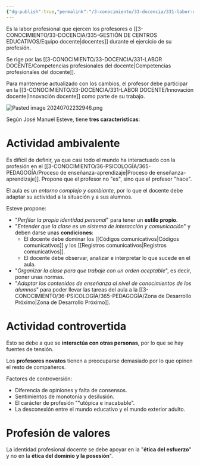 ```yaml
---
{"dg-publish":true,"permalink":"/3-conocimiento/33-docencia/331-labor-docente/profesion-docente/"}
---
```


Es la labor profesional que ejercen los profesores o [[3-CONOCIMIENTO/33-DOCENCIA/335-GESTIÓN DE CENTROS EDUCATIVOS/Equipo docente\|docentes]] durante el ejercicio de su profesión.

Se rige por las [[3-CONOCIMIENTO/33-DOCENCIA/331-LABOR DOCENTE/Competencias profesionales del docente\|Competencias profesionales del docente]].

Para mantenerse actualizado con los cambios, el profesor debe participar en la [[3-CONOCIMIENTO/33-DOCENCIA/331-LABOR DOCENTE/Innovación docente\|Innovación docente]] como parte de su trabajo.

![Pasted image 20240702232946.png](/img/user/3-CONOCIMIENTO/33-DOCENCIA/331-LABOR%20DOCENTE/MEDIA/Pasted%20image%2020240702232946.png)

Según José Manuel Esteve, tiene **tres características**:
# Actividad ambivalente
Es difícil de definir, ya que casi todo el mundo ha interactuado con la profesión en el [[3-CONOCIMIENTO/36-PSICOLOGÍA/365-PEDAGOGÍA/Proceso de enseñanza-aprendizaje\|Proceso de enseñanza-aprendizaje]]. Propone que el profesor no "es", sino que el profesor "hace".

El aula es un *entorno complejo y cambiante*, por lo que el docente debe adaptar su actividad a la situación y a sus alumnos.

Esteve propone:
- "*Perfilar la propia identidad personal*" para tener un **estilo propio**.
- "*Entender que la clase es un sistema de interacción y comunicación*" y deben darse unas **condiciones**:
	- El docente debe dominar los [[Códigos comunicativos\|Códigos comunicativos]] y los [[Registros comunicativos\|Registros comunicativos]].
	- El docente debe observar, analizar e interpretar lo que sucede en el aula.
- "*Organizar la clase para que trabaje con un orden aceptable*", es decir, poner unas normas.
- "*Adaptar los contenidos de enseñanza al nivel de conocimientos de los alumnos*" para poder llevar las tareas del aula a la [[3-CONOCIMIENTO/36-PSICOLOGÍA/365-PEDAGOGÍA/Zona de Desarrollo Próximo\|Zona de Desarrollo Próximo]].
# Actividad controvertida
Esto se debe a que se **interactúa con otras personas**, por lo que se hay fuentes de tensión.

Los **profesores novatos** tienen a preocuparse demasiado por lo que opinen el resto de compañeros.

Factores de controversión:
- Diferencia de opiniones y falta de consensos.
- Sentimientos de monotonía y desilusión.
- El carácter de profesión ""utópica e inacabable".
- La desconexión entre el mundo educativo y el mundo exterior adulto.
# Profesión de valores
La identidad profesional docente se debe apoyar en la "**ética del esfuerzo**" y no en la **ética del dominio y la posesión**".
